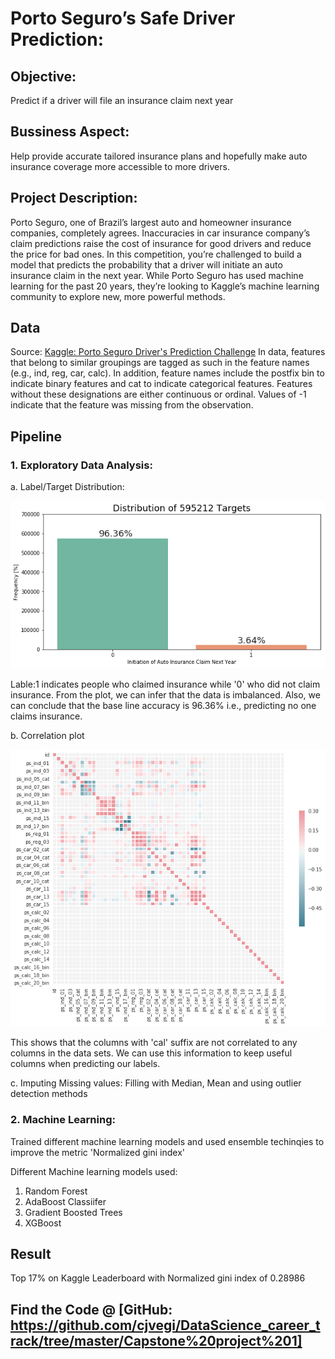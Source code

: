 # Porto Seguro’s Safe Driver Prediction:

## Objective: 
Predict if a driver will file an insurance claim next year

## Bussiness Aspect: 
Help provide accurate tailored insurance plans and hopefully make auto insurance coverage more accessible to more drivers.

## Project Description: 
Porto Seguro, one of Brazil’s largest auto and homeowner insurance companies, completely agrees. Inaccuracies in car insurance company’s claim predictions raise the cost of insurance for good drivers and reduce the price for bad ones.
In this competition, you’re challenged to build a model that predicts the probability that a driver will initiate an auto insurance claim in the next year. While Porto Seguro has used machine learning for the past 20 years, they’re looking to Kaggle’s machine learning community to explore new, more powerful methods.

## Data
Source: [Kaggle: Porto Seguro Driver's Prediction Challenge](https://www.google.com)
In data, features that belong to similar groupings are tagged as such in the feature names (e.g., ind, reg, car, calc). In addition, feature names include the postfix bin to indicate binary features and cat to indicate categorical features. Features without these designations are either continuous or ordinal. Values of -1 indicate that the feature was missing from the observation.

## Pipeline

### 1. Exploratory Data Analysis:

   a. Label/Target Distribution:

![Labels Distribution](images/labels_distribution.png)

   
Lable:1 indicates people who claimed insurance while '0' who did not claim insurance. From the plot, we can infer that the data is imbalanced. Also, we can conclude that the base line accuracy is 96.36% i.e., predicting no one claims insurance.


   b. Correlation plot

![Correlation_plot](images/correlation_plot.png)


This shows that the columns with 'cal' suffix are not correlated to any columns in the data sets. We can use this information to keep useful columns when predicting our labels.


   c. Imputing Missing values: Filling with Median, Mean and using outlier detection methods

### 2. Machine Learning:

Trained different machine learning models and used ensemble techinqies to improve the metric 'Normalized gini index'

Different Machine learning models used:
1. Random Forest
2. AdaBoost Classiifer
3. Gradient Boosted Trees
4. XGBoost


## Result
 Top 17% on Kaggle Leaderboard with Normalized gini index of 0.28986 

## Find the Code @ [GitHub: https://github.com/cjvegi/DataScience_career_track/tree/master/Capstone%20project%201]

